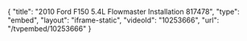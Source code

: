 {
    "title": "2010 Ford F150 5.4L Flowmaster Installation 817478",
    "type": "embed",
    "layout": "iframe-static",
    "videoId": "10253666",
    "url": "\/tvpembed\/10253666"
}